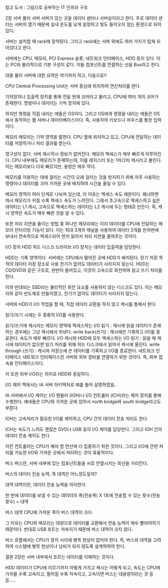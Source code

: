 참고 도서 : 그림으로 공부하는 IT 인프라 구조

2장 서버
물리 서버
서버가 있는 곳을 데이터 센터나 서버실이라고 한다. 주로 데이터 센터는 서버의 열기 때문에 실내 온도를 낮게 설정하고 빛도 들어오지 않는 환경으로 되어 있다.

서버는 설치할 때 rack에 장착된다. 그리고 rack에는 서버 외에도 여러 가지가 탑재 되어있다고 한다.

서버에는 CPU, 메모리, PCI Express 슬롯, 네트워크 인터페이스, HDD 등이 있다. 이는 PC와 물리적으로 기본 구성이 같다. 이들 컴포넌트를 연결하는 선을 Bus라고 한다.

대충 물리 서버에 대한 요약은 여기까지 하고, 다음으로!!

CPU
Central Processing Unit는 서버 중심에 위치하여 연산처리를 한다.

기억장치나 입출력 장치를 통해 전달
현재 코어라고 불리고, CPU에 여러 개의 코어가 존재한다.
명령이나 데이터는 기억 장치에 있다.

하지만 명령을 직접 내리는 애들은 OS이다. 그리고 OS에게 명령을 내리는 애들은 OS에서 동작하는 웹 서버나 데이터베이스이다. 즉, 사용자의 키보드나 마우스를 통한 입력이다.

메모리
메모리는 기억 영역을 말한다. CPU 옆에 위치하고 있고, CPU에 전달하는 데이터를 저장하거나 처리 결과를 받는다.

영구성이 없다.
서버 재시작시 정보가 없어진다.
메모리 엑세스가 매우 빠르게 이루어진다.
CPU 내부에도 메모리가 존재하는데, 이를 레지스터 또는 1차/2차 캐시라고 불린다. 이는 메모리보다 더욱 빠르지만, 용량은 매우 작다.

메모리를 이용하는 데에 걸리는 시간이 오래 걸리는 것을 방지하기 위해 자주 사용하는 명령이나 데이터를 코어 가까운 곳에 배치하여 시간을 줄일 수 있다.

메모리 영역이 여러 단계로 나눠져 있는데, 이 이유는 엑세스 속도 때문이다. 왜냐하면 캐시 메모리가 커질 수록 엑세스 속도가 느려진다. 그래서 초고속으로 엑세스하고 싶은 데이터는 L1 캐시, 고속으로 엑세스하는 데이터는 L2 캐시에 두는 헝태로 만든다. 즉, 캐시 영역은 속도가 매우 빠른 것을 알 수 있다.

또한 처리 지연을 줄이는 방법 중 하나인 메모리에는 미리 데이터를 CPU에 전달하는 메모리 인터리빙 기능이 있다. 이는 최대 3개의 채널을 사용하여 데이터 3개를 한꺼번에 보내서 연속적으로 엑세스되어 먼저 읽어서 처리 지연을 줄여주는 것이다.

I/O 장치
HDD 하드 디스크 드라이브
I/O 장치는 데이터 입출력을 담당한다.

HDD는 기록 영역이다.
서버에는 CPU에서 떨어진 곳에 HDD가 배치된다.
장기 저장 목적의 데이터 저장 장소로 사용
전기가 없어도 데이터가 사라지지 않는다.
HDD는 CD/DVD와 같은 구조로, 원반이 들어있고, 이것이 고속으로 회전하여 읽고 쓰기 처리를 한다.

이와 반대되는 SSD라는 물리적인 회전 요소를 사용하지 않는 디스크도 있다. 이는 메모리와 같이 반도체로 만들어졌고, 전기가 없어도 데이터가 사라지지 않는다.

서버와 HDD가 I/O 작업을 할 때, 직접 데이터 교환을 하지 않고 캐시를 통해서 한다.

읽기/쓰기 시에는 두 종류의 I/O를 사용한다.

읽기/쓰기에 캐시라는 메모리 영역에 엑세스하는 I/O
읽기 : 캐시에 읽을 데이터가 존재하는 경우에는 그냥 캐시에서 꺼낸다.
write back(쓰기) : 캐시에만 기록하고 I/O를 종료한다. 속도가 매우 빠르다.
I/O 캐시와 HDD에 모두 엑세스하는 I/O
읽기 : 읽을 때 캐시에 데이터가 없으면 읽기 처리를 위해 하드 디스크에서 읽어서 캐시에 올린다.
write through (쓰기) : 캐시와 저장소에 쓴 데이터를 기록하고 I/O를 종료한다.
네트워크 인터페이스
네트워크 인터페이스란 서버와 외부 장비를 연결하기 위한 것이다. 즉, 외부 접속용 인터페이스이다.

이 또한 외부 I/O라는 의미로 HDD와 동일하다.

I/O 제어
책에서는 IA 서버 아키텍처로 예를 들어 설명하였음..

IA 서버에서 I/O 제어는 I/O 핸들러 (IOH)나 I/O 컨트롤러 (ICH)라는 제어 장치를 통해 수행한다. 얘네들은 CPU와 가까운 곳에 있어서 north bridge와 south bridge라고도 부른다.

IOH는 고속처리가 필요한 I/O를 제어하고, CPU 간의 데이터 전송 처리도 한다.

ICH는 속도가 느려도 괜찮은 DVD나 USB 등의 I/O 제어를 담당한다. 그리고 IOH 간의 데이터 전송 제어도 한다.

이런 컨트롤러는 CPU가 해야 할 연산에 더 집중하기 위한 것이다. 그리고 I/O에 관련 처리를 가능한 I/O와 가까운 곳에서 처리하는 것이 효율적이다.

버스
버스란, 서버 내부에 있는 컴포넌트들을 서로 연결시키는 회선을 가리킨다.

버스의 데이터 전송 능력, 즉 대역은 어느정도일까?

대역
대역이란, 데이터 전송 능력을 의미한다.

한 번에 데이터를 보낼 수 있는 데이터의 폭(전송폭) X 1초에 전송할 수 있는 횟수(전송 횟수) = 대역

버스 대역
CPU에 가까운 쪽이 버스 대역이 크다.

그 이유는 CPU와 메모리는 대량으로 데이터를 교환해서 전송 능력이 매우 빨라야하기 때문이다. 반대로 USB 포트는 저속이기 때문에 버스 대역이 크지 않다.

버스 흐름에서는 CPU가 장치 사이에 병목 현상이 없어야 한다. 즉, 버스와 대역을 고려하여 시스템에 병목 현상이나 낭비가 되지 않도록 설계하여야 한다.

결론
2장은 서버 내부에서 흐르는 데이터를 이해하는 것이다.

HDD 데이터가 CPU에 이르기까지 어떻게 거치고 캐시는 어떻게 되고, 속도는 CPU에 가까울 수록 고속이고, 멀어질 수록 저속이고, 고속이면 버스는 대용량이라는 것 등등…..